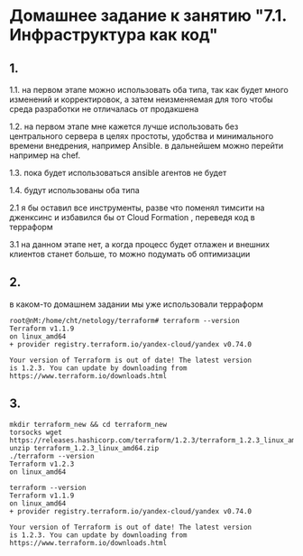 # Домашнее задание к занятию "7.1. Инфраструктура как код"

## 1.



1.1. на первом этапе можно использовать оба типа, так как будет много изменений и корректировок, а затем неизменяемая для того чтобы среда разработки не отличалась от продакшена

1.2. на первом этапе мне кажется лучше использовать без центрального сервера в целях простоты, удобства и минимального времени внедрения, например Ansible. в дальнейшем можно перейти например на chef.

1.3. пока будет использоваться ansible агентов не будет

1.4. будут использованы оба типа

2.1 я бы оставил все инструменты, разве что поменял тимсити на дженксинс и избавился бы от Сloud Formation , переведя код в терраформ

3.1 на данном этапе нет, а когда процесс будет отлажен и внешних клиентов станет больше, то можно подумать об оптимизации


## 2.

в каком-то домашнем задании мы уже использовали терраформ

```
root@nM:/home/cht/netology/terraform# terraform --version
Terraform v1.1.9
on linux_amd64
+ provider registry.terraform.io/yandex-cloud/yandex v0.74.0

Your version of Terraform is out of date! The latest version
is 1.2.3. You can update by downloading from https://www.terraform.io/downloads.html
```

## 3.

```
mkdir terraform_new && cd terraform_new
torsocks wget https://releases.hashicorp.com/terraform/1.2.3/terraform_1.2.3_linux_amd64.zip
unzip terraform_1.2.3_linux_amd64.zip
./terraform --version
Terraform v1.2.3
on linux_amd64

terraform --version
Terraform v1.1.9
on linux_amd64
+ provider registry.terraform.io/yandex-cloud/yandex v0.74.0

Your version of Terraform is out of date! The latest version
is 1.2.3. You can update by downloading from https://www.terraform.io/downloads.html
```
